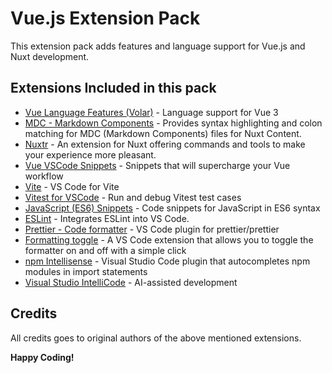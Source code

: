# Vue.js Extension Pack

This extension pack adds features and language support for Vue.js and Nuxt development.

## Extensions Included in this pack

- [Vue Language Features (Volar)](https://marketplace.visualstudio.com/items?itemName=johnsoncodehk.volar) - Language support for Vue 3
- [MDC - Markdown Components](https://marketplace.visualstudio.com/items?itemName=Nuxt.mdc) - Provides syntax highlighting and colon matching for MDC (Markdown Components) files for Nuxt Content.
- [Nuxtr](https://marketplace.visualstudio.com/items?itemName=Nuxtr.nuxtr-vscode) - An extension for Nuxt offering commands and tools to make your experience more pleasant.
- [Vue VSCode Snippets](https://marketplace.visualstudio.com/items?itemName=sdras.vue-vscode-snippets) - Snippets that will supercharge your Vue workflow
- [Vite](https://marketplace.visualstudio.com/items?itemName=antfu.vite) - VS Code for Vite
- [Vitest for VSCode](https://marketplace.visualstudio.com/items?itemName=ZixuanChen.vitest-explorer) - Run and debug Vitest test cases
- [JavaScript (ES6) Snippets](https://marketplace.visualstudio.com/items?itemName=xabikos.JavaScriptSnippets) - Code snippets for JavaScript in ES6 syntax
- [ESLint](https://marketplace.visualstudio.com/items?itemName=dbaeumer.vscode-eslint) -
  Integrates ESLint into VS Code.
- [Prettier - Code formatter](https://marketplace.visualstudio.com/items?itemName=esbenp.prettier-vscode) -
  VS Code plugin for prettier/prettier
- [Formatting toggle](https://marketplace.visualstudio.com/items?itemName=tombonnike.vscode-status-bar-format-toggle) - A VS Code extension that allows you to toggle the formatter on and off with a simple click
- [npm Intellisense](https://marketplace.visualstudio.com/items?itemName=christian-kohler.npm-intellisense) - Visual Studio Code plugin that autocompletes npm modules in import statements
- [Visual Studio IntelliCode](https://marketplace.visualstudio.com/items?itemName=VisualStudioExptTeam.vscodeintellicode) - AI-assisted development

## Credits

All credits goes to original authors of the above mentioned extensions.

**Happy Coding!**
